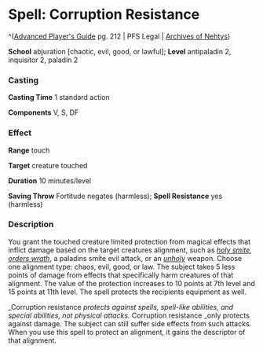 # Spell: Corruption Resistance

^([Advanced Player's Guide][ss-corruption-resistance] pg. 212 | PFS Legal | [Archives of Nehtys][sn-corruption-resistance])

**School** abjuration [chaotic, evil, good, or lawful]; **Level** antipaladin 2, inquisitor 2, paladin 2

### Casting

**Casting Time** 1 standard action

**Components** V, S, DF

### Effect

**Range** touch

**Target** creature touched

**Duration** 10 minutes/level

**Saving Throw** Fortitude negates (harmless); **Spell Resistance** yes (harmless)

### Description

You grant the touched creature limited protection from magical effects that inflict damage based on the target creatures alignment, such as _[holy smite]_, _[orders wrath]_, a paladins smite evil attack, or an _[unholy]_ weapon. Choose one alignment type: chaos, evil, good, or law. The subject takes 5 less points of damage from effects that specifically harm creatures of that alignment. The value of the protection increases to 10 points at 7th level and 15 points at 11th level. The spell protects the recipients equipment as well.

_Corruption resistance _protects against spells, spell-like abilities, and special abilities, not physical attacks._ Corruption resistance _only protects against damage. The subject can still suffer side effects from such attacks. When you use this spell to protect an alignment, it gains the descriptor of that alignment.

[ss-corruption-resistance]: http://paizo.com/pathfinderRPG/v57
[sn-corruption-resistance]: http://www.archivesofnethys.com/SpellDisplay.aspx?ItemName=Corruption%20Resistance
[orders wrath]: http://www.archivesofnethys.com/SpellDisplay.aspx?ItemName=orders%20wrath
[holy smite]: http://www.archivesofnethys.com/SpellDisplay.aspx?ItemName=holy%20smite
[unholy]: http://www.archivesofnethys.com/SpellDisplay.aspx?ItemName=unholy